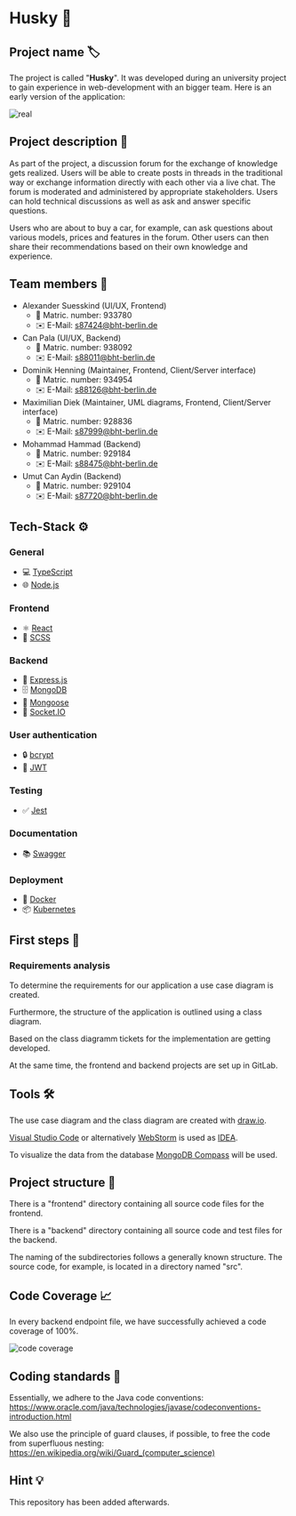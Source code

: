 # Husky 🐾

## Project name 🏷️

The project is called "**Husky**". It was developed during an university project to gain experience in web-development with an bigger team. Here is an early version of the application:

![real](https://github.com/user-attachments/assets/1c6ddea4-55c0-45ff-960f-298901e9e144)

## Project description 📖

As part of the project, a discussion forum for the exchange of
knowledge gets realized. Users will be able to create
posts in threads in the traditional way or exchange information
directly with each other via a live chat. The forum is moderated
and administered by appropriate stakeholders. Users can hold
technical discussions as well as ask and answer specific questions.

Users who are about to buy a car, for example, can ask questions about various models, prices and features in the forum.
Other users can then share their recommendations based on their own knowledge and experience.

## Team members 👥

- Alexander Suesskind (UI/UX, Frontend)
    - 📖 Matric. number: 933780
    - ✉️ E-Mail: s87424@bht-berlin.de
- Can Pala (UI/UX, Backend)
    - 📖 Matric. number: 938092
    - ✉️ E-Mail: s88011@bht-berlin.de
- Dominik Henning (Maintainer, Frontend, Client/Server interface)
    - 📖 Matric. number: 934954
    - ✉️ E-Mail: s88126@bht-berlin.de
- Maximilian Diek (Maintainer, UML diagrams, Frontend, Client/Server interface)
    - 📖 Matric. number: 928836
    - ✉️ E-Mail: s87999@bht-berlin.de
- Mohammad Hammad (Backend)
    - 📖 Matric. number: 929184
    - ✉️ E-Mail: s88475@bht-berlin.de
- Umut Can Aydin (Backend)
    - 📖 Matric. number: 929104
    - ✉️ E-Mail: s87720@bht-berlin.de

## Tech-Stack ⚙️

### General
- 💻 [TypeScript](https://www.typescriptlang.org/)
- 🌐 [Node.js](https://nodejs.org/)

### Frontend
- ⚛️ [React](https://react.dev/)
- 🎨 [SCSS](https://sass-lang.com/documentation/syntax/)

### Backend
- 🚀 [Express.js](https://expressjs.com/)
- 🗄️ [MongoDB](https://www.mongodb.com/)
- 📂 [Mongoose](https://mongoosejs.com/)
- 📡 [Socket.IO](https://socket.io/)

### User authentication
- 🔒 [bcrypt](https://de.wikipedia.org/wiki/Bcrypt)
- 🔑 [JWT](https://jwt.io/)

### Testing
- ✅ [Jest](https://jestjs.io/)

### Documentation
- 📚 [Swagger](https://swagger.io/)

### Deployment
- 🐳 [Docker](https://www.docker.com/)
- 📦 [Kubernetes](https://kubernetes.io/)

## First steps 🚀

### Requirements analysis

To determine the requirements for our application a use case diagram is created.

Furthermore, the structure of the application is outlined using a class diagram.

Based on the class diagramm tickets for the implementation are getting developed.

At the same time, the frontend and backend projects are set up in GitLab.

## Tools 🛠️

The use case diagram and the class diagram are created with [draw.io](https://app.diagrams.net/).

[Visual Studio Code](https://code.visualstudio.com/) or alternatively [WebStorm](https://www.jetbrains.com/webstorm/) is used as [IDEA](https://en.wikipedia.org/wiki/Integrated_development_environment).

To visualize the data from the database [MongoDB Compass](https://www.mongodb.com/products/tools/compass) will be used.

## Project structure 📂

There is a "frontend" directory containing all source code files for the frontend.

There is a "backend" directory containing all source code and test files for the backend.

The naming of the subdirectories follows a generally known structure. The source code, for example, is located in a directory named "src".

## Code Coverage 📈

In every backend endpoint file, we have successfully achieved a code coverage of 100%.

![code coverage](https://github.com/user-attachments/assets/11bfa093-e5ac-4f60-a3bd-832719708c80)

## Coding standards 📏

Essentially, we adhere to the Java code conventions:<br>
https://www.oracle.com/java/technologies/javase/codeconventions-introduction.html

We also use the principle of guard clauses, if possible, to free the code from superfluous nesting:<br>
https://en.wikipedia.org/wiki/Guard_(computer_science)

## Hint 💡

This repository has been added afterwards.
